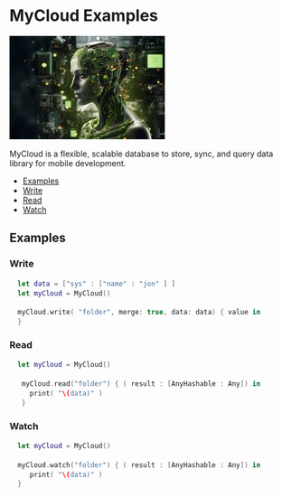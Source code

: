 # MyCloud Examples

![MyCloud: Elegant Networking in Swift](nvidia.png)

MyCloud is a flexible, scalable database to store, sync, and query data library for mobile development.

- [Examples](#examples)
- [Write](#write)
- [Read](#read)
- [Watch](#watch)


## Examples

### Write 

```swift
  let data = ["sys" : ["name" : "jon" ] ]
  let myCloud = MyCloud()

  myCloud.write( "folder", merge: true, data: data) { value in     
  }        
```
### Read 

```swift
  let myCloud = MyCloud()

   myCloud.read("folder") { ( result : [AnyHashable : Any]) in
     print( "\(data)" )
   }
```
### Watch 

```swift
  let myCloud = MyCloud()

  myCloud.watch("folder") { ( result : [AnyHashable : Any]) in
     print( "\(data)" )
  }
```

